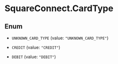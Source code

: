 # SquareConnect.CardType

## Enum


* `UNKNOWN_CARD_TYPE` (value: `"UNKNOWN_CARD_TYPE"`)

* `CREDIT` (value: `"CREDIT"`)

* `DEBIT` (value: `"DEBIT"`)


